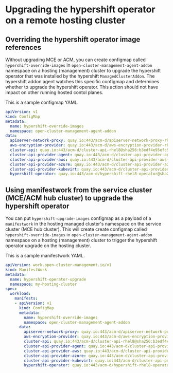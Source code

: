 # Upgrading the hypershift operator on a remote hosting cluster

## Overriding the hypershift operator image references

Without upgrading MCE or ACM, you can create configmap called `hypershift-override-images` in `open-cluster-management-agent-addon` namespace on a hosting (management) cluster to upgrade the hypershift operator that was installed by the hypershift `ManagedClusterAddon`. The hypershift addon agent watches this specific configmap and determines whether to upgrade the hypershift operator. This action should not have impact on other running hosted contol planes.

This is a sample configmap YAML.

```YAML
apiVersion: v1
kind: ConfigMap
metadata:
  name: hypershift-override-images
  namespace: open-cluster-management-agent-addon
data:
  apiserver-network-proxy: quay.io:443/acm-d/apiserver-network-proxy-rhel8@sha256:90af8dd96676f1b07d9420924628ffe91682971d377030fe752d1bae226c8ffe
  aws-encryption-provider: quay.io:443/acm-d/aws-encryption-provider-rhel8@sha256:b3256a9a917f0895bb0973a5ee690dc649b66b9c8e14da789e6fa352e2bece4c
  cluster-api: quay.io:443/acm-d/cluster-api-rhel8@sha256:b3edf4e95efc5dd749b938d85be63fc7b927f7c7b6d088fae3a4700f756f7c6f
  cluster-api-provider-agent: quay.io:443/acm-d/cluster-api-provider-agent-rhel8@sha256:b02c207a1fc77da4d5e33b5cadf5f79da445a6656f26004b186a7cadbf19a74d
  cluster-api-provider-aws: quay.io:443/acm-d/cluster-api-provider-aws-rhel8@sha256:065bf16f8a18a6de58ed522e4bbcdc2b744a9f89d73a39bdd36dcc297c493c39
  cluster-api-provider-azure: quay.io:443/acm-d/cluster-api-provider-azure-rhel8@sha256:9f9061f05c1a794b6ece36b481b107646bafe411457cfdc73bcc64c102c12ae4
  cluster-api-provider-kubevirt: quay.io:443/acm-d/cluster-api-provider-kubevirt-rhel8@sha256:b76fc28b739b24a3b367000c47b973220252f5e8cd01a0243e54ba9aab79d298
  hypershift-operator: quay.io:443/acm-d/hypershift-rhel8-operator@sha256:eedb58e7b9c4d9e49c6c53d1b5b97dfddcdffe839bbffd4fb950760715d24244
```

## Using manifestwork from the service cluster (MCE/ACM hub cluster) to upgrade the hypershift operator

You can put `hypershift-upgrade-images` configmap as a payload of a `manifestwork` in the hosting managed cluster's namespace on the service cluster (MCE hub cluster). This will create create configmap called `hypershift-override-images` in `open-cluster-management-agent-addon` namespace on a hosting (management) cluster to trigger the hypershift operator upgrade on the hosting cluster.

This is a sample manifestwork YAML.

```YAML
apiVersion: work.open-cluster-management.io/v1
kind: ManifestWork
metadata:
  name: hypershift-operator-upgrade
  namespace: my-hosting-cluster
spec:
  workload:
    manifests:
    - apiVersion: v1
      kind: ConfigMap
      metadata:
        name: hypershift-override-images
        namespace: open-cluster-management-agent-addon
      data:
        apiserver-network-proxy: quay.io:443/acm-d/apiserver-network-proxy-rhel8@sha256:90af8dd96676f1b07d9420924628ffe91682971d377030fe752d1bae226c8ffe
        aws-encryption-provider: quay.io:443/acm-d/aws-encryption-provider-rhel8@sha256:b3256a9a917f0895bb0973a5ee690dc649b66b9c8e14da789e6fa352e2bece4c
        cluster-api: quay.io:443/acm-d/cluster-api-rhel8@sha256:b3edf4e95efc5dd749b938d85be63fc7b927f7c7b6d088fae3a4700f756f7c6f
        cluster-api-provider-agent: quay.io:443/acm-d/cluster-api-provider-agent-rhel8@sha256:b02c207a1fc77da4d5e33b5cadf5f79da445a6656f26004b186a7cadbf19a74d
        cluster-api-provider-aws: quay.io:443/acm-d/cluster-api-provider-aws-rhel8@sha256:065bf16f8a18a6de58ed522e4bbcdc2b744a9f89d73a39bdd36dcc297c493c39
        cluster-api-provider-azure: quay.io:443/acm-d/cluster-api-provider-azure-rhel8@sha256:9f9061f05c1a794b6ece36b481b107646bafe411457cfdc73bcc64c102c12ae4
        cluster-api-provider-kubevirt: quay.io:443/acm-d/cluster-api-provider-kubevirt-rhel8@sha256:b76fc28b739b24a3b367000c47b973220252f5e8cd01a0243e54ba9aab79d298
        hypershift-operator: quay.io:443/acm-d/hypershift-rhel8-operator@sha256:eedb58e7b9c4d9e49c6c53d1b5b97dfddcdffe839bbffd4fb950760715d24244
```